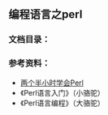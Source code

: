 编程语言之perl
-----

### 文档目录：

### 参考资料：
* [两个半小时学会Perl](http://qntm.org/files/perl/perl_cn.html)
* 《Perl语言入门》（小骆驼）
* 《Perl语言编程》（大骆驼）

